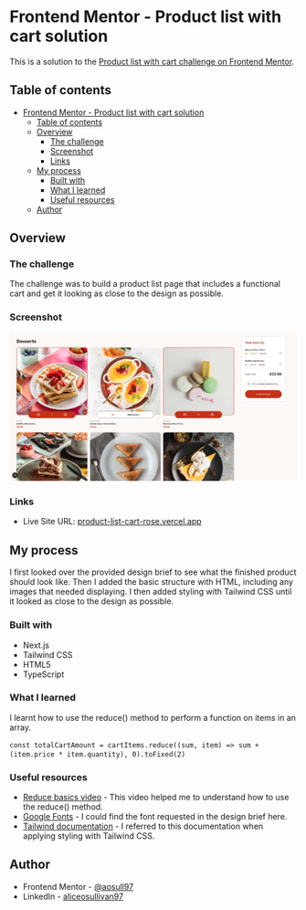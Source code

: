 # Frontend Mentor - Product list with cart solution

This is a solution to the [Product list with cart challenge on Frontend Mentor](https://www.frontendmentor.io/challenges/product-list-with-cart-5MmqLVAp_d).

## Table of contents

- [Frontend Mentor - Product list with cart solution](#frontend-mentor---product-list-with-cart-solution)
  - [Table of contents](#table-of-contents)
  - [Overview](#overview)
    - [The challenge](#the-challenge)
    - [Screenshot](#screenshot)
    - [Links](#links)
  - [My process](#my-process)
    - [Built with](#built-with)
    - [What I learned](#what-i-learned)
    - [Useful resources](#useful-resources)
  - [Author](#author)

## Overview

### The challenge
The challenge was to build a product list page that includes a functional cart and get it looking as close to the design as possible. 

### Screenshot

![](/public/images/page-screenshot.png)

### Links

- Live Site URL: [product-list-cart-rose.vercel.app](https://product-list-cart-rose.vercel.app/)

## My process
I first looked over the provided design brief to see what the finished product should look like. Then I added the basic structure with HTML, including any images that needed displaying. I then added styling with Tailwind CSS until it looked as close to the design as possible.

### Built with

- Next.js
- Tailwind CSS
- HTML5
- TypeScript

### What I learned

I learnt how to use the reduce() method to perform a function on items in an array.  

```tsx
const totalCartAmount = cartItems.reduce((sum, item) => sum + (item.price * item.quantity), 0).toFixed(2)
```

### Useful resources

- [Reduce basics video](https://www.youtube.com/watch?reload=9&app=desktop&v=Wl98eZpkp-c) - This video helped me to understand how to use the reduce() method.
- [Google Fonts](https://fonts.google.com/) - I could find the font requested in the design brief here.
- [Tailwind documentation](https://tailwindcss.com/docs/installation/using-vite) - I referred to this documentation when applying styling with Tailwind CSS. 

## Author

- Frontend Mentor - [@aosull97](https://www.frontendmentor.io/profile/aosull97)
- LinkedIn - [aliceosullivan97](www.linkedin.com/in/aliceosullivan97)